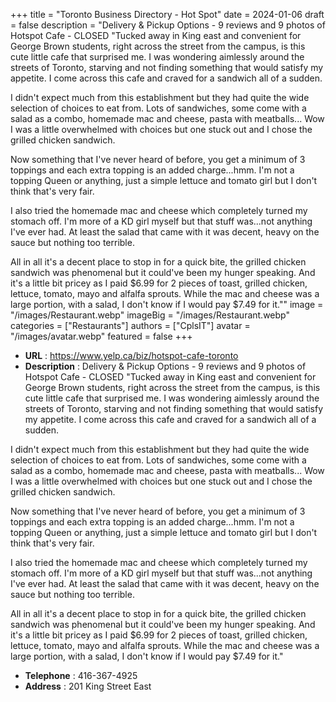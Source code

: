 +++
title = "Toronto Business Directory - Hot Spot"
date = 2024-01-06
draft = false
description = "Delivery & Pickup Options - 9 reviews and 9 photos of Hotspot Cafe - CLOSED "Tucked away in King east and convenient for George Brown students, right across the street from the campus, is this cute little cafe that surprised me. I was wondering aimlessly around the streets of Toronto, starving and not finding something that would satisfy my appetite. I come across this cafe and craved for a sandwich all of a sudden. 

I didn't expect much from this establishment but they had quite the wide selection of choices to eat from. Lots of sandwiches, some come with a salad as a combo, homemade mac and cheese, pasta with meatballs... Wow I was a little overwhelmed with choices but one stuck out and I chose the grilled chicken sandwich. 

Now something that I've never heard of before, you get a minimum of 3 toppings and each extra topping is an added charge...hmm. I'm not a topping Queen or anything, just a simple lettuce and tomato girl but I don't think that's very fair. 

I also tried the homemade mac and cheese which completely turned my stomach off. I'm more of a KD girl myself but that stuff was...not anything I've ever had. At least the salad that came with it was decent, heavy on the sauce but nothing too terrible.

All in all it's a decent place to stop in for a quick bite, the grilled chicken sandwich was phenomenal but it could've been my hunger speaking. And it's a little bit pricey as I paid $6.99 for 2 pieces of toast, grilled chicken, lettuce, tomato, mayo and alfalfa sprouts. While the mac and cheese was a large portion, with a salad, I don't know if I would pay $7.49 for it.""
image = "/images/Restaurant.webp"
imageBig = "/images/Restaurant.webp"
categories = ["Restaurants"]
authors = ["CplsIT"]
avatar = "/images/avatar.webp"
featured = false
+++


* **URL** :  https://www.yelp.ca/biz/hotspot-cafe-toronto
* **Description** : Delivery & Pickup Options - 9 reviews and 9 photos of Hotspot Cafe - CLOSED "Tucked away in King east and convenient for George Brown students, right across the street from the campus, is this cute little cafe that surprised me. I was wondering aimlessly around the streets of Toronto, starving and not finding something that would satisfy my appetite. I come across this cafe and craved for a sandwich all of a sudden. 

I didn't expect much from this establishment but they had quite the wide selection of choices to eat from. Lots of sandwiches, some come with a salad as a combo, homemade mac and cheese, pasta with meatballs... Wow I was a little overwhelmed with choices but one stuck out and I chose the grilled chicken sandwich. 

Now something that I've never heard of before, you get a minimum of 3 toppings and each extra topping is an added charge...hmm. I'm not a topping Queen or anything, just a simple lettuce and tomato girl but I don't think that's very fair. 

I also tried the homemade mac and cheese which completely turned my stomach off. I'm more of a KD girl myself but that stuff was...not anything I've ever had. At least the salad that came with it was decent, heavy on the sauce but nothing too terrible.

All in all it's a decent place to stop in for a quick bite, the grilled chicken sandwich was phenomenal but it could've been my hunger speaking. And it's a little bit pricey as I paid $6.99 for 2 pieces of toast, grilled chicken, lettuce, tomato, mayo and alfalfa sprouts. While the mac and cheese was a large portion, with a salad, I don't know if I would pay $7.49 for it."
* **Telephone** : 416-367-4925
* **Address** : 201 King Street East